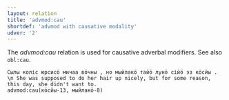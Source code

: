 ```yaml
---
layout: relation
title: 'advmod:cau'
shortdef: 'advmod with causative modality'
udver: '2'
---
```


The _advmod:cau_ relation is used for causative adverbal modifiers.
See also `obl:cau`.

~~~ sdparse
Сылы коліс юрсисӧ мичаа вӧчны , но мыйлакӧ тайӧ лунӧ сійӧ эз кӧсйы . \n She was supposed to do her hair up nicely, but for some reason, this day, she didn't want to.
advmod:cau(кӧсйы-13, мыйлакӧ-8)
~~~

<!-- Interlanguage links updated Čt lis 12 09:43:27 CET 2020 -->
